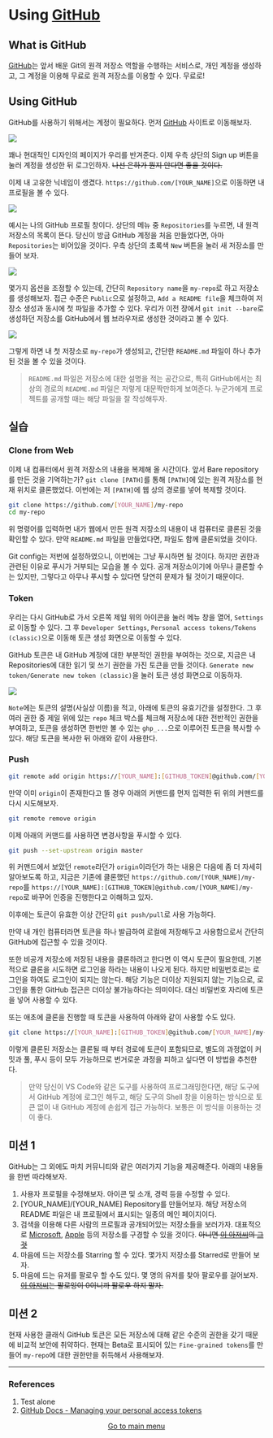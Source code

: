 # Using [GitHub](https://github.com)

## What is GitHub

[GitHub](https://github.com)는 앞서 배운 Git의 원격 저장소 역할을 수행하는 서비스로, 개인 계정을 생성하고, 그 계정을 이용해 무료로 원격 저장소를 이용할 수 있다. 무료로!

## Using GitHub

GitHub를 사용하기 위해서는 계정이 필요하다. 먼저 [GitHub](https://github.com) 사이트로 이동해보자.

![](./res/image01.png)

꽤나 현대적인 디자인의 페이지가 우리를 반겨준다. 이제 우측 상단의 Sign up 버튼을 눌러 계정을 생성한 뒤 로그인하자. ~~나선 은하가 뭔지 안다면 좋을 것이다.~~

이제 내 고유한 닉네임이 생겼다. `https://github.com/[YOUR_NAME]`으로 이동하면 내 프로필을 볼 수 있다.

![](./res/image02.png)

예시는 나의 GitHub 프로필 창이다. 상단의 메뉴 중 `Repositories`를 누르면, 내 원격 저장소의 목록이 뜬다. 당신이 방금 GitHub 계정을 처음 만들었다면, 아마 `Repositories`는 비어있을 것이다. 우측 상단의 초록색 `New` 버튼을 눌러 새 저장소를 만들어 보자.

![](./res/image03.png)

몇가지 옵션을 조정할 수 있는데, 간단히 `Repository name`을 `my-repo`로 하고 저장소를 생성해보자. 접근 수준은 `Public`으로 설정하고, `Add a README file`을 체크하여 저장소 생성과 동시에 첫 파일을 추가할 수 있다. 우리가 이전 장에서 `git init --bare`로 생성하던 저장소를 GitHub에서 웹 브라우저로 생성한 것이라고 볼 수 있다.

![](./res/image04.png)

그렇게 하면 내 첫 저장소로 `my-repo`가 생성되고, 간단한 `README.md` 파일이 하나 추가된 것을 볼 수 있을 것이다.

> `README.md` 파일은 저장소에 대한 설명을 적는 공간으로, 특히 GitHub에서는 최상의 경로의 `README.md` 파일은 저렇게 대문짝만하게 보여준다. 누군가에게 프로젝트를 공개할 때는 해당 파일을 잘 작성해두자.
>

## 실습

### Clone from Web

이제 내 컴퓨터에서 원격 저장소의 내용을 복제해 올 시간이다. 앞서 Bare repository를 만든 것을 기억하는가? `git clone [PATH]`를 통해 `[PATH]`에 있는 원격 저장소를 현재 위치로 클론했었다. 이번에는 저 `[PATH]`에 웹 상의 경로를 넣어 복제할 것이다.

```sh
git clone https://github.com/[YOUR_NAME]/my-repo
cd my-repo
```

위 명령어를 입력하면 내가 웹에서 만든 원격 저장소의 내용이 내 컴퓨터로 클론된 것을 확인할 수 있다. 만약 `README.md` 파일을 만들었다면, 파일도 함께 클론되었을 것이다.

Git config는 저번에 설정하였으니, 이번에는 그냥 푸시하면 될 것이다. 하지만 권한과 관련된 이유로 푸시가 거부되는 모습을 볼 수 있다. 공개 저장소이기에 아무나 클론할 수는 있지만, 그렇다고 아무나 푸시할 수 있다면 당연히 문제가 될 것이기 때문이다.

### Token

우리는 다시 GitHub로 가서 오른쪽 제일 위의 아이콘을 눌러 메뉴 창을 열어, `Settings`로 이동할 수 있다. 그 후  `Developer Settings`, `Personal access tokens/Tokens (classic)`으로 이동해  토큰 생성 화면으로 이동할 수 있다.

GitHub 토큰은 내 GitHub 계정에 대한 부분적인 권한을 부여하는 것으로, 지금은 내 Repositories에 대한 읽기 및 쓰기 권한을 가진 토큰을 만들 것이다. `Generate new token/Generate new token (classic)`을 눌러 토큰 생성 화면으로 이동하자.

![](./res/image05.png)

`Note`에는 토큰의 설명(사실상 이름)을 적고, 아래에 토큰의 유효기간을 설정한다. 그 후 여러 권한 중 제일 위에 있는 `repo` 체크 박스를 체크해 저장소에 대한 전반적인 권한을 부여하고, 토큰을 생성하면 한번만 볼 수 있는 `ghp_...`으로 이루어진 토큰을 복사할 수 있다. 해당 토큰을 복사한 뒤 아래와 같이 사용한다.

### Push

```sh
git remote add origin https://[YOUR_NAME]:[GITHUB_TOKEN]@github.com/[YOUR_NAME]/my-repo
```

만약 이미 `origin`이 존재한다고 뜰 경우 아래의 커맨드를 먼저 입력한 뒤 위의 커맨드를 다시 시도해보자.

```sh
git remote remove origin
```

이제 아래의 커맨드를 사용하면 변경사항을 푸시할 수 있다.

```sh
git push --set-upstream origin master
```

위 커맨드에서 보았던 `remote`라던가 `origin`이라던가 하는 내용은 다음에 좀 더 자세히 알아보도록 하고, 지금은 기존에 클론했던 `https://github.com/[YOUR_NAME]/my-repo`를 `https://[YOUR_NAME]:[GITHUB_TOKEN]@github.com/[YOUR_NAME]/my-repo`로 바꾸어 인증을 진행한다고 이해하고 있자.

이후에는 토큰이 유효한 이상 간단히 `git push/pull`로 사용 가능하다.

만약 내 개인 컴퓨터라면 토큰을 하나 발급하여 로컬에 저장해두고 사용함으로서 간단히 GitHub에 접근할 수 있을 것이다.

또한 비공개 저장소에 저장된 내용을 클론하려고 한다면 이 역시 토큰이 필요한데, 기본적으로 클론을 시도하면 로그인을 하라는 내용이 나오게 된다. 하지만 비밀번호로는 로그인을 하여도 로그인이 되지는 않는다. 해당 기능은 더이상 지원되지 않는 기능으로, 로그인을 통한 GitHub 접근은 더이상 불가능하다는 의미이다. 대신 비밀번호 자리에 토큰을 넣어 사용할 수 있다.

또는 애초에 클론을 진행할 때 토큰을 사용하여 아래와 같이 사용할 수도 있다.

```sh
git clone https://[YOUR_NAME]:[GITHUB_TOKEN]@github.com/[YOUR_NAME]/my-repo
```

이렇게 클론된 저장소는 클론될 때 부터 경로에 토큰이 포함되므로, 별도의 과정없이 커밋과 풀, 푸시 등이 모두 가능하므로 번거로운 과정을 피하고 싶다면 이 방법을 추천한다.

> 만약 당신이 VS Code와 같은 도구를 사용하여 프로그래밍한다면, 해당 도구에서 GitHub 계정에 로그인 해두고, 해당 도구의 Shell 창을 이용하는 방식으로 토큰 없이 내 GitHub 계정에 손쉽게 접근 가능하다. 보통은 이 방식을 이용하는 것이 좋다.
>

## 미션 1

GitHub는 그 외에도 마치 커뮤니티와 같은 여러가지 기능을 제공해준다. 아래의 내용들을 한번 따라해보자.

1. 사용자 프로필을 수정해보자. 아이콘 및 소개, 경력 등을 수정할 수 있다.
2. [YOUR_NAME]/[YOUR_NAME] Repository를 만들어보자. 해당 저장소의 README 파일은 내 프로필에서 표시되는 일종의 메인 페이지이다.
3. 검색을 이용해 다른 사람의 프로필과 공개되어있는 저장소들을 보러가자. 대표적으로 [Microsoft](https://github.com/microsoft), [Apple](https://github.com/apple) 등의 저장소를 구경할 수 있을 것이다. ~~아니면 [이 아저씨](https://github.com/torvalds)의 [그것](https://github.com/torvalds/linux)~~
4. 마음에 드는 저장소를 Starring 할 수 있다. 몇가지 저장소를 Starred로 만들어 보자.
5. 마음에 드는 유저를 팔로우 할 수도 있다. 몇 명의 유저를 찾아 팔로우를 걸어보자. ~~[이 아저씨](https://github.com/torvalds)는 팔로잉이 0이니까 팔로우 하지 말자.~~

## 미션 2

현재 사용한 클래식 GitHub 토큰은 모든 저장소에 대해 같은 수준의 권한을 갖기 때문에 비교적 보안에 취약하다. 현재는 Beta로 표시되어 있는 `Fine-grained tokens`를 만들어 `my-repo`에 대한 권한만을 취득해서 사용해보자.

---

### References
1. Test alone
2. [GitHub Docs - Managing your personal access tokens](https://docs.github.com/en/authentication/keeping-your-account-and-data-secure/managing-your-personal-access-tokens)

<p align=center><a href="../README.md">Go to main menu</a></p>
